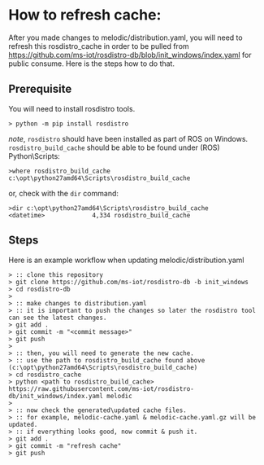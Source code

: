 # How to refresh cache:

After you made changes to melodic/distribution.yaml, you will need to refresh this rosdistro_cache in order to be pulled from https://github.com/ms-iot/rosdistro-db/blob/init_windows/index.yaml for public consume. Here is the steps how to do that.

## Prerequisite
You will need to install rosdistro tools.
```
> python -m pip install rosdistro
```

*note*, `rosdistro` should have been installed as part of ROS on Windows. `rosdistro_build_cache` should be able to be found under (ROS) Python\Scripts:
```
>where rosdistro_build_cache
c:\opt\python27amd64\Scripts\rosdistro_build_cache
```
or, check with the `dir` command:
```
>dir c:\opt\python27amd64\Scripts\rosdistro_build_cache
<datetime>             4,334 rosdistro_build_cache
```

## Steps
Here is an example workflow when updating melodic/distribution.yaml

```
> :: clone this repository
> git clone https://github.com/ms-iot/rosdistro-db -b init_windows
> cd rosdistro-db
>
> :: make changes to distribution.yaml
> :: it is important to push the changes so later the rosdistro tool can see the latest changes.
> git add .
> git commit -m "<commit message>"
> git push
>
> :: then, you will need to generate the new cache.
> :: use the path to rosdistro_build_cache found above (c:\opt\python27amd64\Scripts\rosdistro_build_cache)
> cd rosdistro_cache
> python <path to rosdistro_build_cache> https://raw.githubusercontent.com/ms-iot/rosdistro-db/init_windows/index.yaml melodic
>
> :: now check the generated\updated cache files.
> :: for example, melodic-cache.yaml & melodic-cache.yaml.gz will be updated.
> :: if everything looks good, now commit & push it.
> git add .
> git commit -m "refresh cache"
> git push
```
